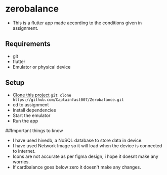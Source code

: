 # zerobalance

- This is a flutter app made according to the conditions given in assignment.

## Requirements
- git
- flutter 
- Emulator or physical device

## Setup
- [Clone this project](https://github.com/Captainfast007/Zerobalance.git) ```git clone https://github.com/Captainfast007/Zerobalance.git```
- cd to assignment
- Install dependencies 
- Start the emulator 
- Run the app

##Important things to know
- I have used hivedb, a NoSQL database to store data in device.
- I have used Network Image so it will load when the device is connected to internet.
- Icons are not accurate as per figma design, i hope it doesnt make any worries.
- If cardbalance goes below zero it doesn't make any changes.
